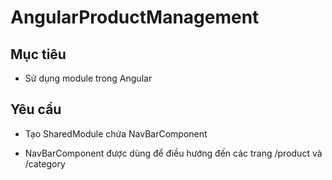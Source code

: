 # AngularProductManagement

## Mục tiêu
- Sử dụng module trong Angular

## Yêu cầu
- Tạo SharedModule chứa NavBarComponent

- NavBarComponent được dùng để điều hướng đến các trang /product và /category
